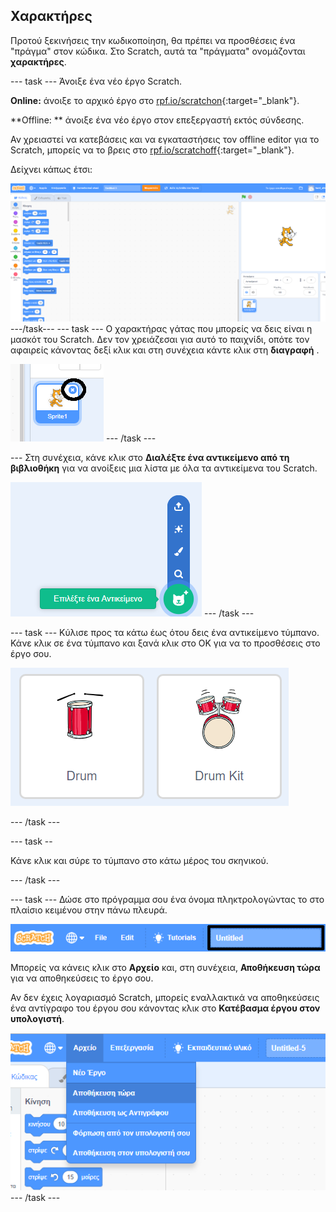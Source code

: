 ## Χαρακτήρες

Προτού ξεκινήσεις την κωδικοποίηση, θα πρέπει να προσθέσεις ένα "πράγμα" στον κώδικα. Στο Scratch, αυτά τα "πράγματα" ονομάζονται **χαρακτήρες**.

\--- task \--- Άνοιξε ένα νέο έργο Scratch.

**Online:** άνοιξε το αρχικό έργο στο [rpf.io/scratchon](http://rpf.io/scratchon){:target="_blank"}.

**Offline: ** άνοιξε ένα νέο έργο στον επεξεργαστή εκτός σύνδεσης.

Αν χρειαστεί να κατεβάσεις και να εγκαταστήσεις τον offline editor για το Scratch, μπορείς να το βρεις στο [rpf.io/scratchoff](http://rpf.io/scratchoff){:target="_blank"}.

Δείχνει κάπως έτσι:

![screenshot](images/band-scratch.png) \---/task\--- \--- task \--- Ο χαρακτήρας γάτας που μπορείς να δεις είναι η μασκότ του Scratch. Δεν τον χρειάζεσαι για αυτό το παιχνίδι, οπότε τον αφαιρείς κάνοντας δεξί κλικ και στη συνέχεια κάντε κλικ στη **διαγραφή** .

![screenshot](images/band-delete-annotated.png) \--- /task \---

\--- Στη συνέχεια, κάνε κλικ στο **Διαλέξτε ένα αντικείμενο από τη βιβλιοθήκη** για να ανοίξεις μια λίστα με όλα τα αντικείμενα του Scratch.

![screenshot](images/band-sprite-library.png) \--- /task \---

\--- task \--- Κύλισε προς τα κάτω έως ότου δεις ένα αντικείμενο τύμπανο. Κάνε κλικ σε ένα τύμπανο και ξανά κλικ στο OK για να το προσθέσεις στο έργο σου.

![screenshot](images/band-sprite-drum.png)

\--- /task \---

\--- task --

Κάνε κλικ και σύρε το τύμπανο στο κάτω μέρος του σκηνικού.

\--- /task \---

\--- task \--- Δώσε στο πρόγραμμα σου ένα όνομα πληκτρολογώντας το στο πλαίσιο κειμένου στην πάνω πλευρά.

![name](images/band-name-annotated.png)

Μπορείς να κάνεις κλικ στο **Αρχείο** και, στη συνέχεια, **Αποθήκευση τώρα** για να αποθηκεύσεις το έργο σου.

Αν δεν έχεις λογαριασμό Scratch, μπορείς εναλλακτικά να αποθηκεύσεις ένα αντίγραφο του έργου σου κάνοντας κλικ στο **Κατέβασμα έργου στον υπολογιστή**.

![screenshot](images/band-save.png) \--- /task \---